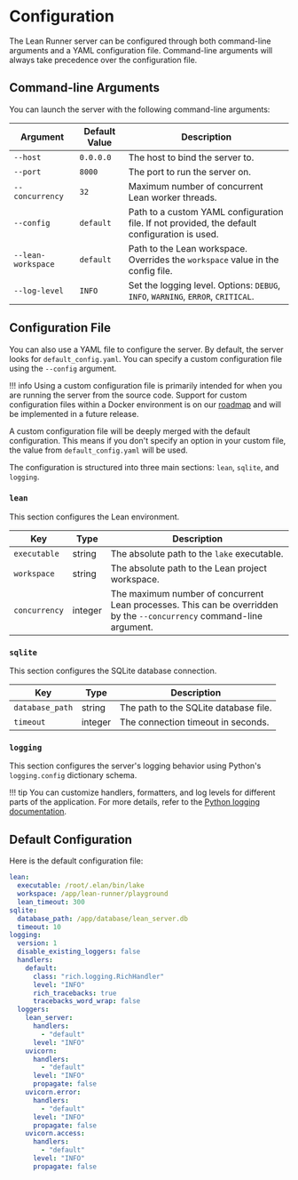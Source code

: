 # Configuration

The Lean Runner server can be configured through both command-line arguments and a YAML configuration file. Command-line arguments will always take precedence over the configuration file.

## Command-line Arguments

You can launch the server with the following command-line arguments:

| Argument | Default Value | Description |
|---|---|---|
| `--host` | `0.0.0.0` | The host to bind the server to. |
| `--port` | `8000` | The port to run the server on. |
| `--concurrency` | `32` | Maximum number of concurrent Lean worker threads. |
| `--config` | `default` | Path to a custom YAML configuration file. If not provided, the default configuration is used. |
| `--lean-workspace`| `default` | Path to the Lean workspace. Overrides the `workspace` value in the config file. |
| `--log-level` | `INFO` | Set the logging level. Options: `DEBUG`, `INFO`, `WARNING`, `ERROR`, `CRITICAL`. |

## Configuration File

You can also use a YAML file to configure the server. By default, the server looks for `default_config.yaml`. You can specify a custom configuration file using the `--config` argument.

!!! info
    Using a custom configuration file is primarily intended for when you are running the server from the source code. Support for custom configuration files within a Docker environment is on our [roadmap](../dev/todos.md) and will be implemented in a future release.

A custom configuration file will be deeply merged with the default configuration. This means if you don't specify an option in your custom file, the value from `default_config.yaml` will be used.

The configuration is structured into three main sections: `lean`, `sqlite`, and `logging`.

### `lean`

This section configures the Lean environment.

| Key | Type | Description |
|---|---|---|
| `executable` | string | The absolute path to the `lake` executable. |
| `workspace` | string | The absolute path to the Lean project workspace. |
| `concurrency` | integer | The maximum number of concurrent Lean processes. This can be overridden by the `--concurrency` command-line argument. |

### `sqlite`

This section configures the SQLite database connection.

| Key | Type | Description |
|---|---|---|
| `database_path` | string | The path to the SQLite database file. |
| `timeout` | integer | The connection timeout in seconds. |

### `logging`

This section configures the server's logging behavior using Python's `logging.config` dictionary schema.

!!! tip
    You can customize handlers, formatters, and log levels for different parts of the application. For more details, refer to the [Python logging documentation](https://docs.python.org/3/library/logging.config.html#dictionary-schema-details).

## Default Configuration

Here is the default configuration file:

```yaml title="packages/server/lean_server/config/default_config.yaml"
lean:
  executable: /root/.elan/bin/lake
  workspace: /app/lean-runner/playground
  lean_timeout: 300
sqlite:
  database_path: /app/database/lean_server.db
  timeout: 10
logging:
  version: 1
  disable_existing_loggers: false
  handlers:
    default:
      class: "rich.logging.RichHandler"
      level: "INFO"
      rich_tracebacks: true
      tracebacks_word_wrap: false
  loggers:
    lean_server:
      handlers:
        - "default"
      level: "INFO"
    uvicorn:
      handlers:
        - "default"
      level: "INFO"
      propagate: false
    uvicorn.error:
      handlers:
        - "default"
      level: "INFO"
      propagate: false
    uvicorn.access:
      handlers:
        - "default"
      level: "INFO"
      propagate: false
```
